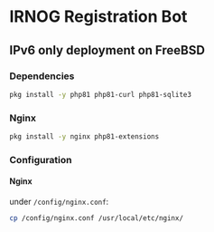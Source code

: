 # IRNOG Registration Bot

## IPv6 only deployment on FreeBSD

###  Dependencies

```sh
pkg install -y php81 php81-curl php81-sqlite3
```

### Nginx

```sh
pkg install -y nginx php81-extensions
```

### Configuration

#### Nginx

under `/config/nginx.conf`:

```sh
cp /config/nginx.conf /usr/local/etc/nginx/
```

